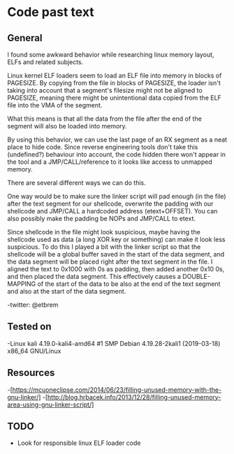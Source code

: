 # Code past text

## General

I found some awkward behavior while researching linux memory layout, ELFs and related subjects.


Linux kernel ELF loaders seem to load an ELF file into memory in blocks of PAGESIZE.
By copying from the file in blocks of PAGESIZE, the loader isn't taking into account that a segment's filesize might not be aligned to PAGESIZE, meaning there might be unintentional data copied from the ELF file into the VMA of the segment.

What this means is that all the data from the file after the end of the segment will also be loaded into memory.

By using this behavior, we can use the last page of an RX segment as a neat place to hide code. Since reverse engineering tools don't take this (undefined?) behaviour into account, the code hidden there won't appear in the tool and a JMP/CALL/reference to it looks like access to unmapped memory.

There are several different ways we can do this.

One way would be to make sure the linker script will pad enough (in the file) after the text segment for our shellcode, overwrite the padding with our shellcode and JMP/CALL a hardcoded address (etext+OFFSET). You can also possibly make the padding be NOPs and JMP/CALL to etext.

Since shellcode in the file might look suspicious, maybe having the shellcode used as data (a long XOR key or something) can make it look less suspicious.
To do this I played a bit with the linker script so that the shellcode will be a global buffer saved in the start of the data segment, and the data segment will be placed right after the text segment in the file. I aligned the text to 0x1000 with 0s as padding, then added another 0x10 0s, and then placed the data segment. This effectively causes a DOUBLE-MAPPING of the start of the data to be also at the end of the text segment and also at the start of the data segment.

-twitter: @etbrem

## Tested on

-Linux kali 4.19.0-kali4-amd64 #1 SMP Debian 4.19.28-2kali1 (2019-03-18) x86_64 GNU/Linux


## Resources

-[https://mcuoneclipse.com/2014/06/23/filling-unused-memory-with-the-gnu-linker/]
-[http://blog.hrbacek.info/2013/12/28/filling-unused-memory-area-using-gnu-linker-script/]


## TODO
- Look for responsible linux ELF loader code

